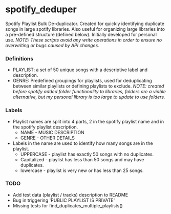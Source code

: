 # spotify_deduper
Spotify Playlist Bulk De-duplicator. Created for quickly identifying duplicate
songs in large spotify libraries. Also useful for organizing large libraries 
into a pre-defined structure (defined below). Initially developed for personal
use. *NOTE: These scripts avoid any write operations in order to ensure no 
overwriting or bugs caused by API changes.*

### Definitions
- PLAYLIST: a set of 50 unique songs with a descriptive label and description.
- GENRE: Predefined groupings for playlists, used for deduplicating between
similar playlists or defining playlists to exclude.
*NOTE: created before spotify added folder functionality to libraries, 
folders are a viable alternative, but my personal library is too large to 
update to use folders.*


### Labels
- Playlist names are split into 4 parts, 2 in the spotify playlist name and 
in the spotify playlist description. 
    - NAME - MUSIC DESCRIPTION
    - GENRE - OTHER DETAILS
- Labels in the name are used to identify how many songs are in the playlist. 
    - UPPERCASE - playlist has exactly 50 songs with no duplicates.
    - Capitalized - playlist has less than 50 songs and may have duplicates.
    - lowercase - playlist is very new or has less than 25 songs.

### TODO
- Add test data (playlist / tracks) description to README
- Bug in triggering 'PUBLIC PLAYLIST IS PRIVATE'
- Missing tests for find_duplicates_multiple_playlists()